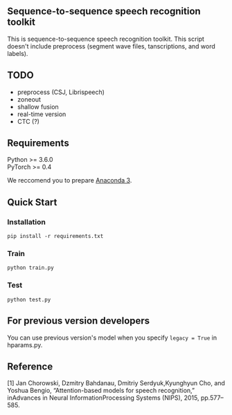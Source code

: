 ## Sequence-to-sequence speech recognition toolkit

This is sequence-to-sequence speech recognition toolkit.
This script doesn't include preprocess (segment wave files, tanscriptions, and word labels).

## TODO

- preprocess (CSJ, Librispeech)
- zoneout
- shallow fusion
- real-time version
- CTC (?)

## Requirements

Python >= 3.6.0  
PyTorch >= 0.4

We reccomend you to prepare [Anaconda 3](https://www.anaconda.com/distribution/).

## Quick Start

### Installation

`pip install -r requirements.txt`

### Train

`python train.py`

### Test

`python test.py`

## For previous version developers

You can use previous version's model when you specify `legacy = True` in hparams.py.

## Reference

 [1] Jan Chorowski, Dzmitry Bahdanau, Dmitriy Serdyuk,Kyunghyun Cho, and Yoshua Bengio, “Attention-based models for speech recognition,” inAdvances in Neural InformationProcessing Systems (NIPS), 2015, pp.577–585.
